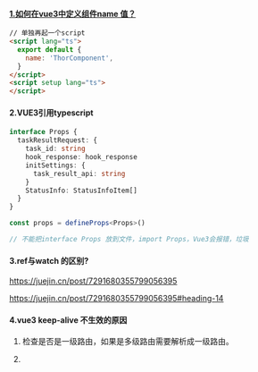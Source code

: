 #### [1.如何在vue3中定义组件name 值？](https://juejin.cn/post/7138237643342479397)

```html
// 单独再起一个script
<script lang="ts">
  export default {
    name: 'ThorComponent',
  }
</script>
<script setup lang="ts">
</script>
```

#### 2.VUE3引用typescript

```ts
interface Props {
  taskResultRequest: {
    task_id: string
    hook_response: hook_response
    initSettings: {
      task_result_api: string
    }
    StatusInfo: StatusInfoItem[]
  }
}

const props = defineProps<Props>()

// 不能把interface Props 放到文件，import Props，Vue3会报错，垃圾
```

#### 3.ref与watch 的区别?

https://juejin.cn/post/7291680355799056395

https://juejin.cn/post/7291680355799056395#heading-14

#### 4.vue3 keep-alive 不生效的原因

1. 检查是否是一级路由，如果是多级路由需要解析成一级路由。

2. <script setup> 模式下声明name，要跟路由的name 对应。

#### 5.vue3 v-model 实现方法

[1]: https://www.cnblogs.com/cl1998/p/15953250.html#autoid-2-3-0	"v-model原理"

#### 6.计算属性是只读的，你不能直接对它们进行赋值操作。

在 Vue 3 中，如果你遇到 `Write operation failed: computed value is readonly` 这个错误，通常是因为你试图直接修改一个计算属性（computed property）的值。计算属性是只读的，你不能直接对它们进行赋值操作。

并且计算属性被用到才会触发计算。

在 Vue 3 中，如果你遇到 `Write operation failed: computed value is readonly` 这个错误，通常是因为你试图直接修改一个计算属性（computed property）的值。计算属性是只读的，你不能直接对它们进行赋值操作。

##### 解决方法

1. **检查计算属性的使用**：
   确保你没有尝试直接修改计算属性的值。计算属性是基于其他响应式数据派生出来的，通常是只读的。

   ```javascript
   const app = Vue.createApp({
     data() {
       return {
         firstName: 'John',
         lastName: 'Doe'
       };
     },
     computed: {
       fullName() {
         return this.firstName + ' ' + this.lastName;
       }
     }
   });
   
   app.mount('#app');
   ```

   在这个例子中，`fullName` 是一个计算属性，你不能直接修改它。如果你尝试这样做：

   ```javascript
   this.fullName = 'Jane Doe'; // 这将导致错误
   ```

   你会得到 `Write operation failed: computed value is readonly` 错误。

2. **使用 `v-model` 绑定到计算属性的 getter 和 setter**：
   如果你确实需要修改计算属性的值，你可以为计算属性提供一个 setter。这样，当你尝试修改计算属性时，Vue 会调用 setter 来更新依赖的数据。

   ```javascript
   const app = Vue.createApp({
     data() {
       return {
         firstName: 'John',
         lastName: 'Doe'
       };
     },
     computed: {
       fullName: {
         get() {
           return this.firstName + ' ' + this.lastName;
         },
         set(newValue) {
           const names = newValue.split(' ');
           this.firstName = names[0];
           this.lastName = names[1] || '';
         }
       }
     }
   });
   
   app.mount('#app');
   ```

   现在你可以安全地修改 `fullName`：

   ```javascript
   this.fullName = 'Jane Doe'; // 这将调用 setter 并更新 firstName 和 lastName
   ```

3. **检查模板中的绑定**：
   如果你在模板中使用 `v-model` 绑定到一个计算属性，确保你为计算属性提供了 setter，否则会导致错误。

   ```html
   <input v-model="fullName" />
   ```

   如果 `fullName` 没有 setter，这会导致 `Write operation failed: computed value is readonly` 错误。

##### 总结

- 计算属性默认是只读的，不能直接修改。
- 如果你需要修改计算属性，可以为计算属性提供一个 setter。
- 确保在模板中使用 `v-model` 绑定时，计算属性有相应的 setter。

通过以上方法，你应该能够解决 `Write operation failed: computed value is readonly` 这个错误。
